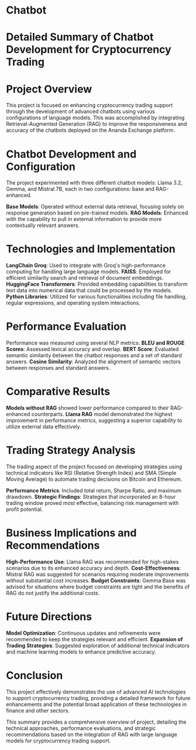 # Chatbot
# Detailed Summary of Chatbot Development for Cryptocurrency Trading

# Project Overview
This project is focused on enhancing cryptocurrency trading support through the development of advanced chatbots using various configurations of language models. This was accomplished by integrating Retrieval-Augmented Generation (RAG) to improve the responsiveness and accuracy of the chatbots deployed on the Ananda Exchange platform.

# Chatbot Development and Configuration
The project experimented with three different chatbot models: Llama 3.2, Gemma, and Mistral 7B, each in two configurations: base and RAG-enhanced. 

**Base Models**: Operated without external data retrieval, focusing solely on response generation based on pre-trained models.
**RAG Models**: Enhanced with the capability to pull in external information to provide more contextually relevant answers.

# Technologies and Implementation
**LangChain Groq**: Used to integrate with Groq's high-performance computing for handling large language models.
**FAISS**: Employed for efficient similarity search and retrieval of document embeddings.
**HuggingFace Transformers**: Provided embedding capabilities to transform text data into numerical data that could be processed by the models.
**Python Libraries**: Utilized for various functionalities including file handling, regular expressions, and operating system interactions.

# Performance Evaluation
Performance was measured using several NLP metrics:
**BLEU and ROUGE Scores**: Assessed lexical accuracy and overlap.
**BERT Score**: Evaluated semantic similarity between the chatbot responses and a set of standard answers.
**Cosine Similarity**: Analyzed the alignment of semantic vectors between responses and standard answers.

# Comparative Results
**Models without RAG** showed lower performance compared to their RAG-enhanced counterparts.
**Llama RAG** model demonstrated the highest improvement in performance metrics, suggesting a superior capability to utilize external data effectively.
  
# Trading Strategy Analysis
The trading aspect of the project focused on developing strategies using technical indicators like RSI (Relative Strength Index) and SMA (Simple Moving Average) to automate trading decisions on Bitcoin and Ethereum.

**Performance Metrics**: Included total return, Sharpe Ratio, and maximum drawdown.
**Strategic Findings**: Strategies that incorporated an 8-hour trading window proved most effective, balancing risk management with profit potential.

# Business Implications and Recommendations
**High-Performance Use**: Llama RAG was recommended for high-stakes scenarios due to its enhanced accuracy and depth.
**Cost-Effectiveness**: Mistral RAG was suggested for scenarios requiring moderate improvements without substantial cost increases.
**Budget Constraints**: Gemma Base was advised for situations where budget constraints are tight and the benefits of RAG do not justify the additional costs.

# Future Directions
**Model Optimization**: Continuous updates and refinements were recommended to keep the strategies relevant and efficient.
**Expansion of Trading Strategies**: Suggested exploration of additional technical indicators and machine learning models to enhance predictive accuracy.

# Conclusion
This project effectively demonstrates the use of advanced AI technologies to support cryptocurrency trading, providing a detailed framework for future enhancements and the potential broad application of these technologies in finance and other sectors.

This summary provides a comprehensive overview of project, detailing the technical approaches, performance evaluations, and strategic recommendations based on the integration of RAG with large language models for cryptocurrency trading support.
